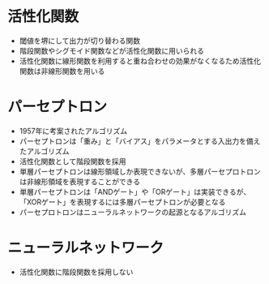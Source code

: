 # 活性化関数
- 閾値を堺にして出力が切り替わる関数
- 階段関数やシグモイド関数などが活性化関数に用いられる
- 活性化関数に線形関数を利用すると重ね合わせの効果がなくなるため活性化関数は非線形関数を用いる

# パーセプトロン
- 1957年に考案されたアルゴリズム
- パーセプトロンは「重み」と「バイアス」をパラメータとする入出力を備えたアルゴリズム
- 活性化関数として階段関数を採用
- 単層パーセプトロンは線形領域しか表現できないが、多層パーセプロトロンは非線形領域を表現することができる
- 単層パーセプトロンは「ANDゲート」や「ORゲート」は実装できるが、「XORゲート」を表現するには多層パーセプトロンが必要となる
- パーセプロトロンはニューラルネットワークの起源となるアルゴリズム

# ニューラルネットワーク
- 活性化関数に階段関数を採用しない
